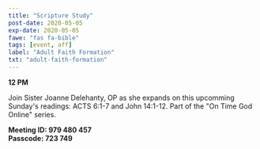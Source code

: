 ```yaml
---
title: "Scripture Study"
post-date: 2020-05-05
exp-date: 2020-05-05
fawe: "fas fa-bible"
tags: [event, aff]
label: "Adult Faith Formation"
txt: "adult-faith-formation"
---
```

**12 PM**

Join Sister Joanne Delehanty, OP as she expands on this upcomming Sunday's readings: ACTS 6:1-7 and John 14:1-12. Part of the "On Time God Online" series.

**Meeting ID: 979 480 457**
<br>
**Passcode: 723 749**